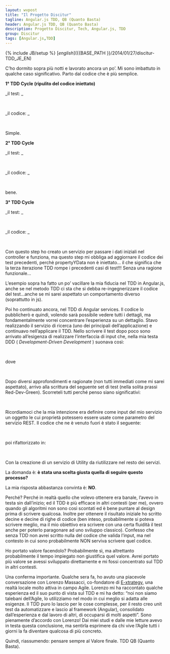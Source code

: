```yaml
---
layout: wvpost
title: "Il Progetto Discitur"
tagline: Angular.js TDD, QB (Quanto Basta)
header: Angular.js TDD, QB (Quanto Basta)
description: Progetto Discitur, Tech, Angular.js, TDD
group: Discitur
tags: [Angular.js,TDD]
---
```

{% include JB/setup %}
[_english_]({{BASE_PATH }}/2014/01/27/discitur-TDD_JE_EN)

 
C’ho dormito sopra più notti e lavorato ancora un po’. Mi sono imbattuto in qualche caso significativo. Parto dal codice che è più semplice. 

**1° TDD Cycle (ripulito del codice iniettato)**

_il test: _


<script type="syntaxhighlighter" class="brush: javascript">
<![CDATA[
it("Should the ControllerX controller exists", function () {
    var _ctrl = _$controller('ControllerX', { $scope: _scope }); // <-- _scope = {}
    expect(_ctrl).toBeDefined();
});
]]></script> 


_il codice: _

<script type="syntaxhighlighter" class="brush: javascript">
<![CDATA[
angular.module('App')
    .controller('ControllerX', [
        '$scope',
        function (
            $scope
            ) {
        }
    ]);
]]></script> 


Simple.

**2° TDD Cycle**

_il test: _


<script type="syntaxhighlighter" class="brush: javascript">
<![CDATA[
it("Should ControllerX have propertyY in its $scope", function () {
    var _ctrl = _$controller('ControllerX', { $scope: _scope }); // <-- _scope = {}
    expect(_scope.propertyY).toBeDefined();
});
]]></script> 



_il codice: _


<script type="syntaxhighlighter" class="brush: javascript">
<![CDATA[
angular.module('App')
    .controller('ControllerX', [
        '$scope',
        function (
            $scope
            ) {
            $scope.propertyY = {};
        }
    ]);
]]></script> 



bene.

**3° TDD Cycle**

_il test: _


<script type="syntaxhighlighter" class="brush: javascript">
<![CDATA[
it("Should ControllerX.propertyY be populated with propertyYData in input", function () {
    _ctrl = _$controller('LessonNewsCtrl', { $scope: _scope, propertyYData: {} });

    expect(_scope.propertyY).toEqual({})

});
]]></script> 



_il codice: _


<script type="syntaxhighlighter" class="brush: javascript">
<![CDATA[
angular.module('App')
    .controller('ControllerX', [
        '$scope',
        'propertyYData',
        function (
            $scope,
            propertyYData
            ) {
            $scope = propertyYData;
        }
    ]);
]]></script> 



Con questo step ho creato un servizio per passare i dati iniziali nel controller e funziona,
ma questo step mi obbliga ad aggiornare il codice dei test precedenti, perchè propertyYData non è iniettato...
il che significa che la terza iterazione TDD rompe i precedenti casi di test!!!
Senza una ragione funzionale...

L’esempio sopra  ha fatto un po’ vacillare la mia fiducia nel TDD in Angular.js, 
anche se nel metodo TDD ci sta che si debba re-ingegnerizzare il codice del test…anche 
se mi sarei aspettato un comportamento diverso (soprattutto in js).

Poi ho continuato ancora, nel TDD di Angular services. Il codice lo pubblicherò e quindi, 
volendo sarà possibile vedere tutti i dettagli, ma fondamentalmente vorrei concentrare l’esperienza su un dettaglio. 
Stavo realizzando il servizio di ricerca (uno dei principali dell’applicazione) e continuavo nell’applicare il TDD. 
Nello scrivere il test dopo poco sono arrivato all’esigenza di realizzare l’interfaccia di input che, 
nella mia testa DDD ( _Development-Driven Development_ ) suonava così:




<script type="syntaxhighlighter" class="brush: javascript">
<![CDATA[
.factory('LessonService', [
        …,
        function ($resource, $http, $q) {
            …
            search: function (inputParams) {…}
        }]);
]]></script> 



dove




<script type="syntaxhighlighter" class="brush: javascript">
<![CDATA[
inputParams = {
    discipline: '...',
    school: '...',
    ...
}
]]></script> 


Dopo diversi approfondimenti e ragionate (non tutti immediati come mi sarei aspettato), 
arrivo alla scrittura del seguente set di test (nella solita prassi Red-Dev-Green). 
Scorreteli tutti perché penso siano significativi:

<script type="syntaxhighlighter" class="brush: javascript">
<![CDATA[
      describe('LessonService [signature-parameters]', function () {
          it('Should LessonService.search() accept no strings, throw exception otherwise', function () {
              var invalidParamEx;
              //make the call.
              try {
                  var returnedPromise = _LessonService.search('stringa');
              }
              catch (ex) {
                  invalidParamEx = ex;
              }

              expect(invalidParamEx).toBeDefined();
              expect(invalidParamEx.code).toBeDefined();
              expect(invalidParamEx.code).toEqual(20001);
          })

          it('Should LessonService.search() accept no Array, throw exception otherwise', function () {
              var invalidParamEx;

              //make the call.
              try {
                  var returnedPromise = _LessonService.search([]);
              }
              catch (ex) {
                  invalidParamEx = ex;
              }
              expect(invalidParamEx).toBeDefined();
              expect(invalidParamEx.code).toBeDefined();
              expect(invalidParamEx.code).toEqual(20001);
          })

          it('Should LessonService.search() accept no Function, throw exception otherwise', function () {
              var invalidParamEx;

              //make the call.
              try {
                  var returnedPromise = _LessonService.search(function () { });
              }
              catch (ex) {
                  invalidParamEx = ex;
              }
              expect(invalidParamEx).toBeDefined();
              expect(invalidParamEx.code).toBeDefined();
              expect(invalidParamEx.code).toEqual(20001);
          })

          it('Should LessonService.search() accept Object instance', function () {
              var invalidParamEx;

              //make the call.
              try {
                  var returnedPromise = _LessonService.search({ });
              }
              catch (ex) {
                  invalidParamEx = ex;
              }
              expect(invalidParamEx).not.toBeDefined();
          })

          it('Should LessonService.search() not accept Object with uncorrect parameters, and throws exception', function () {
              var invalidParamEx;
              var inputParams = {
                  color : 'blue'
              }

              var invalidParamEx;

              //make the call.
              try {
                  var returnedPromise = _LessonService.search(inputParams);
              }
              catch (ex) {
                  invalidParamEx = ex;
              }
              expect(invalidParamEx).toBeDefined();
              expect(invalidParamEx.code).toBeDefined();
              expect(invalidParamEx.code).toEqual(20002);
          })


      })
]]></script> 

Ricordiamoci che la mia intenzione era definire come input del mio servizio un oggetto le cui proprietà potessero essere  usate come parametro del servizio REST.
Il codice che ne è venuto fuori è stato il seguente:


<script type="syntaxhighlighter" class="brush: javascript">
<![CDATA[
.factory('LessonService', [
        …,
        function ($resource, $http, $q) {
            …
            search: function (inputParams) {    
                var validInput = { discipline: 1, school: 2 }

                // accept or no params or Object (for searching parameters)
                if (!angular.isUndefined(inputParams) && !(inputParams.constructor === Object))
                    throw { code: 20001, message: 'invalid Input Type for LessonService.search :' + inputParams }
                if (angular.isDefined(inputParams)) {
                    for (key in inputParams) {
                        if (!validInput.hasOwnProperty(key))
                            throw { code: 20002, message: 'invalid Input Parameter for LessonService.search :' + inputParams }
                    }
                }
                …

        }]);
]]></script> 


poi rifattorizzato in:


<script type="syntaxhighlighter" class="brush: javascript">
<![CDATA[
.factory('LessonService', [
        DiscUtil,
        …,
        function ($resource, $http, $q, DiscUtil) {
            …
            search: function (inputParams) {                  
                  DiscUtil.checkInputObj(
                      'LessonService.search',       // function name for logging purposes
                      { discipline: 1, school: 2 }, // hashmap to check inputParameters
                      inputParams                   // actual input params
                      );
                  …

        }]);
]]></script> 


Con la creazione di un servizio di Utility da riutilizzare nel resto dei servizi. 


La domanda è: **è stata una scelta giusta quella di seguire questo processo?**


La mia risposta abbastanza convinta è: **NO**.


Perché? Perché in realtà quello che volevo ottenere era banale, l’avevo in testa sin dall’inizio; 
ed il TDD è più efficace in altri contesti (per me), ovvero quando gli algoritmi non sono così 
scontati ed è bene puntare al design prima di scrivere qualcosa. 
Inoltre per ottenere il risultato iniziale ho scritto decine e decine di righe di codice 
(ben inteso, probabilmente si poteva scrivere meglio, ma il mio obiettivo era scrivere con una certa 
fluidità il test anche per poterlo paragonare ad uno sviluppo classico). 
Confesso che senza TDD non avrei scritto nulla del codice che valida l’input, 
ma nel contesto in cui sono probabilmente NON serviva scrivere quel codice. 

Ho portato valore facendolo? Probabilmente sì, ma altrettanto probabilmente il tempo impiegato 
non giustifica quel valore. 
Avrei portato più valore se avessi sviluppato direttamente e mi fossi concentrato sul TDD in altri contesti.

Una conferma importante. 
Qualche sera fa, ho avuto una piacevole conversazione con Lorenzo Massacci, co-fondatore di [E-xtrategy](http://www.e-xtrategy.net/), 
una realtà locale molto attiva in campo Agile. Lorenzo mi ha raccontato qualche esperienza ed 
il suo punto di vista sul TDD e mi ha detto: “noi non siamo talebani dell’Agile, 
lo utilizziamo nel modo in cui meglio si adatta alle esigenze. 
Il TDD puro lo lascio per le cose complesse, per il resto creo unit test da automatizzare 
e lascio al framework (Angular), consolidato dall’esperienza e dal lavoro di altri, di occuparsi di molti aspetti”. 
Sono pienamente d’accordo con Lorenzo! 
Dai miei studi e dalle mie letture avevo in testa questa conclusione, 
ma sentirla esprimere da chi vive l’Agile tutti i giorni la fa diventare qualcosa di più concreto.

Quindi, riassumendo: pensare sempre al Valore finale. TDD QB (Quanto Basta).
